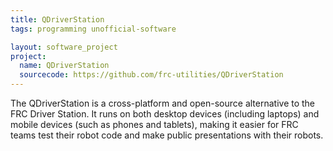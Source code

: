 ```yaml
---
title: QDriverStation
tags: programming unofficial-software

layout: software_project
project:
  name: QDriverStation
  sourcecode: https://github.com/frc-utilities/QDriverStation
---
```


The QDriverStation is a cross-platform and open-source alternative to the FRC Driver Station. It runs on both desktop devices (including laptops) and mobile devices (such as phones and tablets), making it easier for FRC teams test their robot code and make public presentations with their robots.
